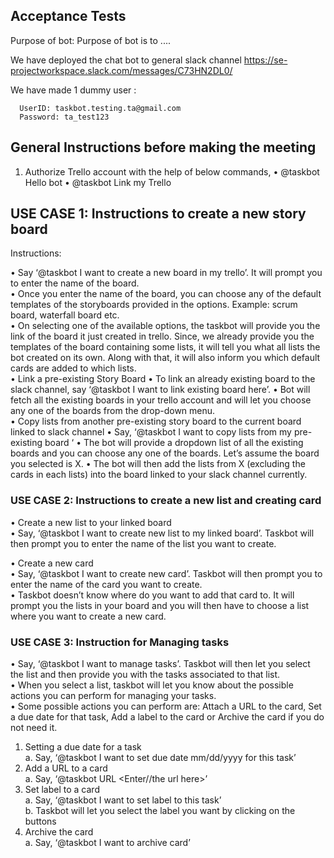 ## Acceptance Tests

Purpose of bot: Purpose of bot is to ....

We have deployed the chat bot to general slack channel https://se-projectworkspace.slack.com/messages/C73HN2DL0/   

We have made 1 dummy user :   

      UserID: taskbot.testing.ta@gmail.com
      Password: ta_test123

## General Instructions before making the meeting

1. Authorize Trello account with the help of below commands,
 • @taskbot Hello bot
 • @taskbot Link my Trello


## USE CASE 1: Instructions to create a new story board 

Instructions:

   • Say ‘@taskbot I want to create a new board in my trello’. It will prompt you to enter the name of the board.   
   • Once you enter the name of the board, you can choose any of the default templates of the storyboards provided in the options. Example: scrum board, waterfall board etc.   
   • On selecting one of the available options, the taskbot will provide you the link of the board it just created in trello. Since, we already provide you the templates of the board containing some lists, it will tell you what all lists the bot created on its own. Along with that, it will also inform you which default cards are added to which lists.</br>
• Link a pre-existing Story Board
   •	To link an already existing board to the slack channel, say ‘@taskbot I want to link existing board here’.
   •	Bot will fetch all the existing boards in your trello account and will let you choose any one of the boards from the drop-down menu.</br>
• Copy lists from another pre-existing story board to the current board linked to slack channel
   •	Say, ‘@taskbot I want to copy lists from my pre-existing board ‘
   •	The bot will provide a dropdown list of all the existing boards and you can choose any one of the boards. Let’s assume the board you selected is X.
   • 	The bot will then add the lists from X (excluding the cards in each lists) into the board linked to your slack channel currently.

### USE CASE 2: Instructions to create a new list and creating card 

• Create a new list to your linked board   
   • Say, ‘@taskbot I want to create new list to my linked board’. Taskbot will then prompt you to enter the name of the list you want to create.   

• Create a new card   
   • Say, ‘@taskbot I want to create new card’. Taskbot will then prompt you to enter the name of the card you want to create.   
   • Taskbot doesn’t know where do you want to add that card to. It will prompt you the lists in your board and you will then have to choose a list where you want to create a new card.   


### USE CASE 3: Instruction for Managing tasks

• Say, ‘@taskbot I want to manage tasks’. Taskbot will then let you select the list and then provide you with the tasks associated to that list.   
• When you select a list, taskbot will let you know about the possible actions you can perform for managing your tasks.    
• Some possible actions you can perform are: Attach a URL to the card, Set a due date for that task, Add a label to the card or Archive the card if you do not need it.   

1. Setting a due date for a task   
  a. Say, ‘@taskbot I want to set due date mm/dd/yyyy for this task’   
2. Add a URL to a card   
  a. Say, ‘@taskbot URL <Enter//the url here>’   
3. Set label to a card   
  a. Say, ‘@taskbot I want to set label to this task’   
  b. Taskbot will let you select the label you want by clicking on the buttons   
4. Archive the card   
  a. Say, ‘@taskbot I want to archive card’   

